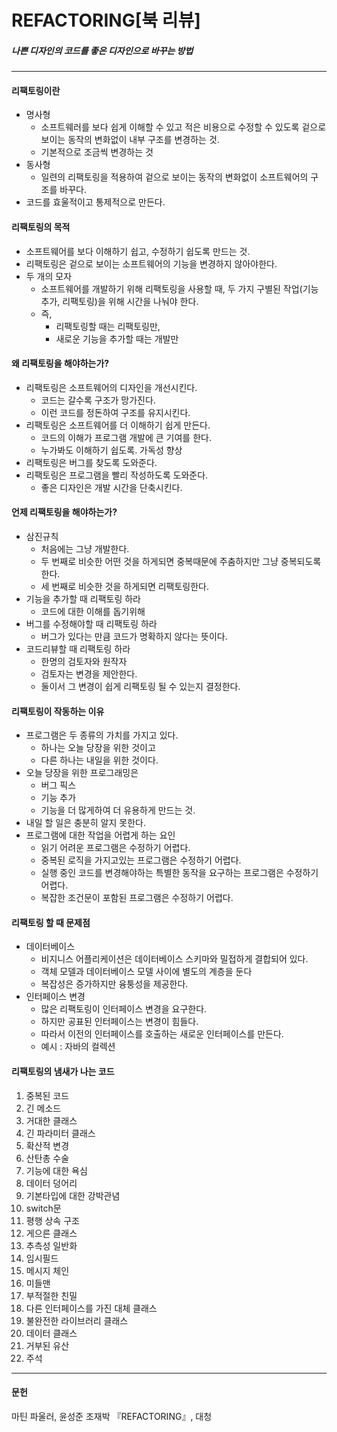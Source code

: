 # REFACTORING[북 리뷰]
##### 나쁜 디자인의 코드를 좋은 디자인으로 바꾸는 방법
***
#### 리팩토링이란
* 명사형
  * 소프트웨러를 보다 쉽게 이해할 수 있고 적은 비용으로 수정할 수 있도록 겉으로 보이는 동작의 변화없이 내부 구조를 변경하는 것.
  * 기본적으로 조금씩 변경하는 것
* 동사형
  * 일련의 리팩토링을 적용하여 겉으로 보이는 동작의 변화없이 소프트웨어의 구조를 바꾸다.
* 코드를 효울적이고 통제적으로 만든다.

#### 리팩토링의 목적
* 소프트웨어를 보다 이해하기 쉽고, 수정하기 쉽도록 만드는 것.
* 리팩토링은 겉으로 보이는 소프트웨어의 기능을 변경하지 않아야한다.
* 두 개의 모자
  * 소프트웨어를 개발하기 위해 리팩토링을 사용할 때, 두 가지 구별된 작업(기능추가, 리팩토링)을 위해 시간을 나눠야 한다.
  * 즉,
    * 리팩토링할 때는 리팩토링만,
    * 새로운 기능을 추가할 때는 개발만

#### 왜 리팩토링을 해야하는가?
* 리팩토링은 소프트웨어의 디자인을 개선시킨다.
  * 코드는 갈수록 구조가 망가진다.
  * 이런 코드를 정돈하여 구조를 유지시킨다.
* 리팩토링은 소프트웨어를 더 이해하기 쉽게 만든다.
  * 코드의 이해가 프로그램 개발에 큰 기여를 한다.
  * 누가봐도 이해하기 쉽도록. 가독성 향상
* 리팩토링은 버그를 찾도록 도와준다.
* 리팩토링은 프로그램을 빨리 작성하도록 도와준다.
  * 좋은 디자인은 개발 시간을 단축시킨다.

#### 언제 리팩토링을 해야하는가?
* 삼진규칙
  * 처음에는 그냥 개발한다.
  * 두 번째로 비슷한 어떤 것을 하게되면 중복때문에 주춤하지만 그냥 중복되도록 한다.
  * 세 번째로 비슷한 것을 하게되면 리팩토링한다.
* 기능을 추가할 때 리팩토링 하라
  * 코드에 대한 이해를 돕기위해
* 버그를 수정해야할 때 리팩토링 하라
  * 버그가 있다는 만큼 코드가 명확하지 않다는 뜻이다.
* 코드리뷰할 때 리팩토링 하라
  * 한명의 검토자와 원작자
  * 검토자는 변경을 제안한다.
  * 둘이서 그 변경이 쉽게 리팩토링 될 수 있는지 결정한다.

#### 리팩토링이 작동하는 이유
* 프로그램은 두 종류의 가치를 가지고 있다.
  * 하나는 오늘 당장을 위한 것이고
  * 다른 하나는 내일을 위한 것이다.
* 오늘 당장을 위한 프로그래밍은
  * 버그 픽스
  * 기능 추가
  * 기능을 더 많게하여 더 유용하게 만드는 것.
* 내일 할 일은 충분히 알지 못한다.
* 프로그램에 대한 작업을 어렵게 하는 요인
  * 읽기 어려운 프로그램은 수정하기 어렵다.
  * 중복된 로직을 가지고있는 프로그램은 수정하기 어렵다.
  * 실행 중인 코드를 변경해야하는 특별한 동작을 요구하는 프로그램은 수정하기 어렵다.
  * 복잡한 조건문이 포함된 프로그램은 수정하기 어렵다.

#### 리팩토링 할 때 문제점
* 데이터베이스
  * 비지니스 어플리케이션은 데이터베이스 스키마와 밀접하게 결합되어 있다.
  * 객체 모델과 데이터베이스 모델 사이에 별도의 계층을 둔다
  * 복잡성은 증가하지만 융퉁성을 제공한다.
* 인터페이스 변경
  * 많은 리팩토링이 인터페이스 변경을 요구한다.
  * 하지만 공표된 인터페이스는 변경이 힘들다.
  * 따라서 이전의 인터페이스를 호출하는 새로운 인터페이스를 만든다.
  * 예시 : 자바의 컬렉션

#### 리팩토링의 냄새가 나는 코드
1. 중복된 코드
2. 긴 메소드
3. 거대한 클래스
4. 긴 파라미터 클래스
5. 확산적 변경
6. 산탄총 수술
7. 기능에 대한 욕심
8. 데이터 덩어리
9. 기본타입에 대한 강박관념
10. switch문
11. 평행 상속 구조
12. 게으른 클래스
13. 추측성 일반화
14. 임시필드
15. 메시지 체인
16. 미들맨
17. 부적절한 친밀
18. 다른 인터페이스를 가진 대체 클래스
19. 불완전한 라이브러리 클래스
20. 데이터 클래스
21. 거부된 유산
22. 주석
***

#### 문헌
마틴 파울러, 윤성준 조재박  『REFACTORING』, 대청
